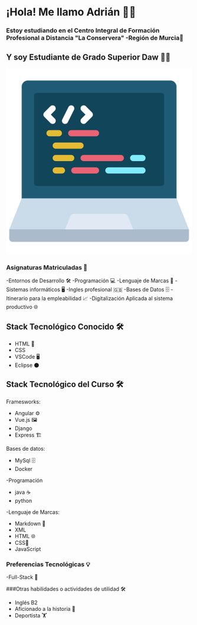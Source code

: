 # ¡Hola! Me llamo Adrián 👨‍💻

### Estoy estudiando en el Centro Integral de Formación Profesional a Distancia "La Conservera" -Región de Murcia🏫

## Y soy Estudiante de Grado Superior Daw 👨‍🎓
![](https://github.com/adrianlopez-ai/adrianlopez-ai/blob/main/programacion.png)


### Asignaturas Matriculadas 📖
 
-Entornos de Desarrollo 🛠️
-Programación 💻
-Lenguaje de Marcas 📝
-Sistemas informáticos 🖥️ 
-Ingles profesional 🇬🇧
-Bases de Datos 🗄️
-Itinerario para la empleabilidad 📈
-Digitalización Aplicada al sistema productivo 🌐



## Stack Tecnológico Conocido 🛠️

- HTML 📝
- CSS 
- VSCode 🖥️
- Eclipse 🌑

## Stack Tecnológico del Curso  🛠️

Framesworks: 
- Angular ⚙️
- Vue.js 🖼️
- Django 
- Express 🏗️

Bases de datos: 
- MySql 🗄️
- Docker 


-Programación 
- java  ☕
- python

-Lenguaje de Marcas:
- Markdown 📝
- XML
- HTML 🌐
- CSS🎨
- JavaScript



### Preferencias Tecnológicas 💡

-Full-Stack 🚀


###Otras habilidades o actividades de utilidad  🛠️

- Inglés B2
- Aficionado a la historia 📜
- Deportista 🏋️




